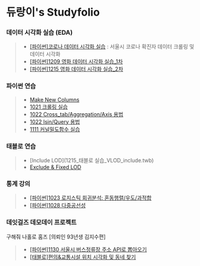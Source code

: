듀랑이's Studyfolio
=====================

### 데이터 시각화 실습 (EDA)
> - [[파이썬]코로나 데이터 시각화 실습](1111코로나데이터시각화.ipynb)
>   : 서울시 코로나 확진자 데이터 크롤링 및 데이터 시각화
> - [[파이썬]1209 영화 데이터 시각화 실습_1차](1209_추천시스템_1차_(github용).ipynb)
> - [[파이썬]1215 영화 데이터 시각화 실습_2차](1215_영화데이터_EDA_2차.ipynb)

### 파이썬 연습
> - [Make New Columns](판다스MakeColumns.ipynb)
> - [1021 크롤링 실습](파이썬크롤링실습.ipynb)
> - [1022 Cross_tab/Aggregation/Axis 용법](1022데이터전처리_crosstab_aggregation_axis.ipynb)
> - [1022 Isin/Query 용법](1022데이터전처리_isin_query.ipynb)
> - [1111 커널밀도함수 실습](1111데이터시각화_커널밀도함수.ipynb)

### 태블로 연습
> - [Include LOD](1215_태블로 실습_VLOD_include.twb)
> - [Exclude & Fixed LOD](1223_LOD_exclude_fixed_표현식)

### 통계 강의
> - [[파이썬]1023 로지스틱 회귀분석: 혼동행렬/우도/과적합](로지스틱회귀분석_혼동행렬_우도.ipynb)
> - [[파이썬]1028 다중공선성](1028다중공선성실습.ipynb)

### 데잇걸즈 데모데이 프로젝트
구해줘 나홀로 홈즈 \[의뢰인 93년생 김지수편]
> - [[파이썬]1130 서울시 버스정류장 주소 API로 뽑아오기](1130서울시버스정류장데이터전처리.ipynb)
> - [[태블로]편의&교통시설 위치 시각화 및 동네 찾기](최종마을찾기.twb)
